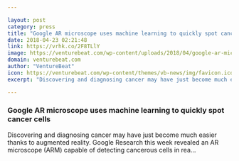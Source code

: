 ```yaml
---

layout: post
category: press
title: "Google AR microscope uses machine learning to quickly spot cancer cells"
date: 2018-04-23 02:21:48
link: https://vrhk.co/2F8TLlY
image: https://venturebeat.com/wp-content/uploads/2018/04/google-ar-microscope.jpg?fit=1024%2C576&strip=all
domain: venturebeat.com
author: "VentureBeat"
icon: https://venturebeat.com/wp-content/themes/vb-news/img/favicon.ico
excerpt: "Discovering and diagnosing cancer may have just become much easier thanks to augmented reality. Google Research this week revealed an AR microscope (ARM) capable of detecting cancerous cells in rea…"

---
```


### Google AR microscope uses machine learning to quickly spot cancer cells

Discovering and diagnosing cancer may have just become much easier thanks to augmented reality. Google Research this week revealed an AR microscope (ARM) capable of detecting cancerous cells in rea…